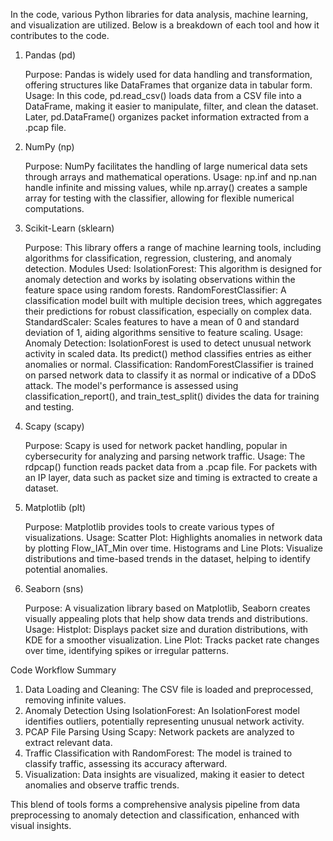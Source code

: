 In the code, various Python libraries for data analysis, machine learning, and visualization are utilized. Below is a breakdown of each tool and how it contributes to the code.
1. Pandas (pd)

    Purpose: Pandas is widely used for data handling and transformation, offering structures like DataFrames that organize data in tabular form.
    Usage: In this code, pd.read_csv() loads data from a CSV file into a DataFrame, making it easier to manipulate, filter, and clean the dataset. Later, pd.DataFrame() organizes packet information extracted from a .pcap file.

2. NumPy (np)

    Purpose: NumPy facilitates the handling of large numerical data sets through arrays and mathematical operations.
    Usage: np.inf and np.nan handle infinite and missing values, while np.array() creates a sample array for testing with the classifier, allowing for flexible numerical computations.

3. Scikit-Learn (sklearn)

    Purpose: This library offers a range of machine learning tools, including algorithms for classification, regression, clustering, and anomaly detection.
    Modules Used:
        IsolationForest: This algorithm is designed for anomaly detection and works by isolating observations within the feature space using random forests.
        RandomForestClassifier: A classification model built with multiple decision trees, which aggregates their predictions for robust classification, especially on complex data.
        StandardScaler: Scales features to have a mean of 0 and standard deviation of 1, aiding algorithms sensitive to feature scaling.
    Usage:
        Anomaly Detection: IsolationForest is used to detect unusual network activity in scaled data. Its predict() method classifies entries as either anomalies or normal.
        Classification: RandomForestClassifier is trained on parsed network data to classify it as normal or indicative of a DDoS attack. The model's performance is assessed using classification_report(), and train_test_split() divides the data for training and testing.

4. Scapy (scapy)

    Purpose: Scapy is used for network packet handling, popular in cybersecurity for analyzing and parsing network traffic.
    Usage: The rdpcap() function reads packet data from a .pcap file. For packets with an IP layer, data such as packet size and timing is extracted to create a dataset.

5. Matplotlib (plt)

    Purpose: Matplotlib provides tools to create various types of visualizations.
    Usage:
        Scatter Plot: Highlights anomalies in network data by plotting Flow_IAT_Min over time.
        Histograms and Line Plots: Visualize distributions and time-based trends in the dataset, helping to identify potential anomalies.

6. Seaborn (sns)

    Purpose: A visualization library based on Matplotlib, Seaborn creates visually appealing plots that help show data trends and distributions.
    Usage:
        Histplot: Displays packet size and duration distributions, with KDE for a smoother visualization.
        Line Plot: Tracks packet rate changes over time, identifying spikes or irregular patterns.

Code Workflow Summary

  1. Data Loading and Cleaning: The CSV file is loaded and preprocessed, removing infinite values.
  2. Anomaly Detection Using IsolationForest: An IsolationForest model identifies outliers, potentially representing unusual network activity.
  3. PCAP File Parsing Using Scapy: Network packets are analyzed to extract relevant data.
  4. Traffic Classification with RandomForest: The model is trained to classify traffic, assessing its accuracy afterward.
  5. Visualization: Data insights are visualized, making it easier to detect anomalies and observe traffic trends.

This blend of tools forms a comprehensive analysis pipeline from data preprocessing to anomaly detection and classification, enhanced with visual insights.
